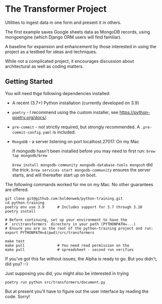 # The Transformer Project

Utilities to ingest data in one form and present it in others.

The first example saves Google sheets data as MongoDB records,
using mongoengine (which Django ORM users will find familiar).

A baseline for expansion and enhancement by those
interested in using the project as a testbed for ideas
and techniques.

While not a complicated project,
it encourages discussion about
architectural as well as coding matters.

## Getting Started

You will need thge following dependencies installed:

* A recent (3.7+) Python installation (currently developed on 3.9)

* `poetry` - I recommend using the custom installer, see
  https://python-poetry.org/docs/.

* `pre-commit` - not strictly required, but strongly recommended. A `.pre-commit-config.yaml` is included.

* `MongoDB` - a server listening on port localhost.27017.
  On my Mac

  If mongodb hasn't been installed before you may need to first run:
  `brew tap mongodb/brew`

  `brew install mongodb-community mongodb-database-tools mongosh` did the trick.
  `brew services start mongodb-community` ensures the server starts,
  and will thereafter start up on boot.


The following commands worked for me on my Mac.
No other guarantees are offered.

    git clone git@github.com:holdenweb/python-training.git
    cd python-training
    poetry env use 3.9      # Includes support for 3.7 through 3.10    
    poetry install

    # Before continuing, set up your environment to have the
    # `src\transformers` directory in your path (PYTHONPATH=...)
    # Ensure you are in the root of the python-training project and run:
    export PYTHONPATH=$(pwd)/src/transformers

    make test
    make pull               # You need read permission on the
    make pull               # spreadsheet - second run verifies

If you've got this far without issues, the Alpha is ready to go.
But you didn't, did you? :-)

Just supposing you did, you might also be interested in trying

    poetry run python src/transformers/document.py

But at present you'll have to figure out the user interface
by reading the code.
Sorry!
